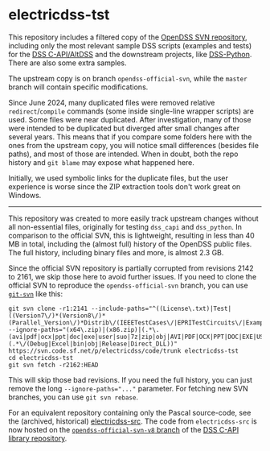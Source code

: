 # electricdss-tst

This repository includes a filtered copy of the [OpenDSS SVN repository](https://svn.code.sf.net/p/electricdss/code/trunk), including only the most relevant sample DSS scripts (examples and tests) for the [DSS C-API/AltDSS](https://github.com/dss-extensions/dss_capi/) and the downstream projects, like [DSS-Python](https://github.com/dss-extensions/DSS-Python/). There are also some extra samples.

The upstream copy is on branch `opendss-official-svn`, while the `master` branch will contain specific modifications.

Since June 2024, many duplicated files were removed relative `redirect`/`compile` commands (some inside single-line wrapper scripts) are used. Some files were near duplicated. After investigation, many of those were intended to be duplicated but diverged after small changes after several years. This means that if you compare some folders here with the ones from the upstream copy, you will notice small differences (besides file paths), and most of those are intended. When in doubt, both the repo history and `git blame` may expose what happened here.

Initially, we used symbolic links for the duplicate files, but the user experience is worse since the ZIP extraction tools don't work great on Windows.

---

This repository was created to more easily track upstream changes without all non-essential files, originally for testing `dss_capi` and `dss_python`. In comparison to the official SVN, this is lightweight, resulting in less than 40 MB in total, including the (almost full) history of the OpenDSS public files. The full history, including binary files and more, is almost 2.3 GB.

Since the official SVN repository is partially corrupted from revisions 2142 to 2161, we skip those here to avoid further issues.
If you need to clone the official SVN to reproduce the `opendss-official-svn` branch, you can use [`git-svn`](https://git-scm.com/docs/git-svn) like this:

```
git svn clone -r1:2141 --include-paths="^((License\.txt)|Test|((Version7\/)*(Version8\/)*(Parallel_Version\/)*Distrib\/(IEEETestCases\/|EPRITestCircuits\/|Examples\/|License\.txt))).*" --ignore-paths="(x64\.zip)|(x86.zip)|(.*\.(avi|pdf|ocx|ppt|doc|exe|user|suo|7z|zip|obj|AVI|PDF|OCX|PPT|DOC|EXE|USER|SUO|7Z|ZIP|OBJ))|(.*\/(Debug|Excel|bin|obj|Release|Direct_DLL))" https://svn.code.sf.net/p/electricdss/code/trunk electricdss-tst
cd electricdss-tst
git svn fetch -r2162:HEAD
```

This will skip those bad revisions. If you need the full history, you can just remove the long `--ignore-paths="..."` parameter. For fetching new SVN branches, you can use `git svn rebase`.

For an equivalent repository containing only the Pascal source-code, see the (archived, historical) [electricdss-src](https://github.com/dss-extensions/electricdss-src/). The code from `electricdss-src` is now hosted on the [`opendss-official-svn-v8` branch](https://github.com/dss-extensions/dss_capi/tree/opendss-official-svn-v8/) of the [DSS C-API library repository](https://github.com/dss-extensions/dss_capi/).
